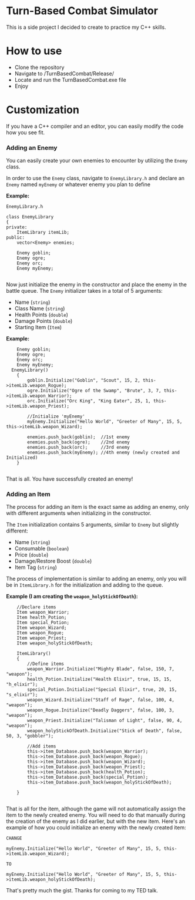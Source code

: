 # Turn-Based Combat Simulator
This is a side project I decided to create to practice my C++ skills.

# How to use
- Clone the repository
- Navigate to /TurnBasedCombat/Release/
- Locate and run the TurnBasedCombat.exe file
- Enjoy

# Customization

If you have a C++ compiler and an editor, you can easily modify the code how you see fit.

### Adding an Enemy
You can easily create your own enemies to encounter by utilizing the `Enemy` class.

In order to use the `Enemy` class, navigate to `EnemyLibrary.h` and declare an `Enemy` named 
`myEnemy` or whatever enemy you plan to define

**Example:**

```
EnemyLibrary.h

class EnemyLibrary
{
private:
	ItemLibrary itemLib;
public:
	vector<Enemy> enemies;

	Enemy goblin;
	Enemy ogre;
	Enemy orc;
	Enemy myEnemy;
  
```

Now just initialize the enemy in the constructor and place the enemy in the battle queue.
The `Enemy` initializer takes in a total of 5 arguments:
- Name (`string`)
- Class Name (`string`)
- Health Points (`double`)
- Damage Points (`double`)
- Starting Item (`Item`)


**Example:**

```
	Enemy goblin;
	Enemy ogre;
	Enemy orc;
	Enemy myEnemy;
  EnemyLibrary()
	{
		goblin.Initialize("Goblin", "Scout", 15, 2, this->itemLib.weapon_Rogue);
		ogre.Initialize("Ogre of the Swamp", "Brute", 3, 7, this->itemLib.weapon_Warrior);
		orc.Initialize("Orc King", "King Eater", 25, 1, this->itemLib.weapon_Priest);

		//Initialize 'myEnemy' 
		myEnemy.Initialize("Hello World", "Greeter of Many", 15, 5, this->itemLib.weapon_Wizard);

		enemies.push_back(goblin);  //1st enemy
		enemies.push_back(ogre);    //2nd enemy
		enemies.push_back(orc);     //3rd enemy
		enemies.push_back(myEnemy); //4th enemy (newly created and Initialized)
	}
  
```

That is all. You have successfully created an enemy!


### Adding an Item
The process for adding an item is the exact same as adding an enemy, only with different arguments
when initializing in the constructor.

The `Item` initialization contains 5 arguments, similar to `Enemy` but slightly different:
- Name (`string`)
- Consumable (`boolean`)
- Price (`double`)
- Damage/Restore Boost (`double`)
- Item Tag (`string`)

The process of implementation is similar to adding an enemy, only you will be in `ItemLibrary.h` 
for the initialization and adding to the queue.

**Example (I am creating the `weapon_holyStickOfDeath`):**
```
	//Declare items
	Item weapon_Warrior; 
	Item health_Potion; 
	Item special_Potion; 
	Item weapon_Wizard; 
	Item weapon_Rogue; 
	Item weapon_Priest; 
	Item weapon_holyStickOfDeath;

	ItemLibrary()
	{
		//Define items
		weapon_Warrior.Initialize("Mighty Blade", false, 150, 7, "weapon");
		health_Potion.Initialize("Health Elixir", true, 15, 15, "h_elixir");
		special_Potion.Initialize("Special Elixir", true, 20, 15, "s_elixir");
		weapon_Wizard.Initialize("Staff of Rage", false, 100, 4, "weapon");
		weapon_Rogue.Initialize("Deadly Daggers", false, 100, 3, "weapon");
		weapon_Priest.Initialize("Talisman of Light", false, 90, 4, "weapon");
		weapon_holyStickOfDeath.Initialize("Stick of Death", false, 50, 3, "gobbler");

		//Add items
		this->item_Database.push_back(weapon_Warrior);
		this->item_Database.push_back(weapon_Rogue);
		this->item_Database.push_back(weapon_Wizard);
		this->item_Database.push_back(weapon_Priest);
		this->item_Database.push_back(health_Potion);
		this->item_Database.push_back(special_Potion);
		this->item_Database.push_back(weapon_holyStickOfDeath);
		
	}
  
```

That is all for the item, although the game will not automatically assign the item to
the newly created enemy. You will need to do that manually during the creation of the 
enemy as I did earlier, but with the new item. Here's an example of how you could initialize 
an enemy with the newly created item:

```
CHANGE

myEnemy.Initialize("Hello World", "Greeter of Many", 15, 5, this->itemLib.weapon_Wizard);

TO

myEnemy.Initialize("Hello World", "Greeter of Many", 15, 5, this->itemLib.weapon_holyStickOfDeath);
```

That's pretty much the gist. Thanks for coming to my TED talk.
